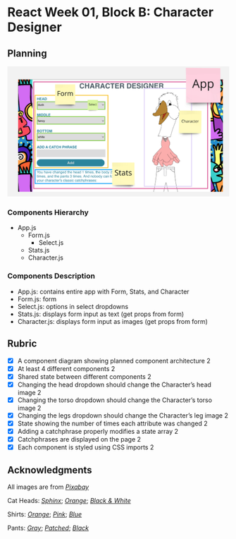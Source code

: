 # React Week 01, Block B: Character Designer

## Planning

![Wireframe](/public/wireframe.png)

### Components Hierarchy

- App.js
  - Form.js
    - Select.js
  - Stats.js
  - Character.js

### Components Description

- App.js: contains entire app with Form, Stats, and Character
- Form.js: form
- Select.js: options in select dropdowns
- Stats.js: displays form input as text (get props from form)
- Character.js: displays form input as images (get props from form)

## Rubric

- [x] A component diagram showing planned component architecture 2
- [x] At least 4 different components 2
- [x] Shared state between different components 2
- [x] Changing the head dropdown should change the Character’s head image 2
- [x] Changing the torso dropdown should change the Character’s torso image 2
- [x] Changing the legs dropdown should change the Character’s leg image 2
- [x] State showing the number of times each attribute was changed 2
- [x] Adding a catchphrase properly modifies a state array 2
- [x] Catchphrases are displayed on the page 2
- [x] Each component is styled using CSS imports 2

## Acknowledgments

All images are from [_Pixabay_](https://pixabay.com/)

Cat Heads: [_Sphinx_](https://pixabay.com/illustrations/cat-sphinx-animal-feline-mammal-6367377/); [_Orange_](https://pixabay.com/vectors/cat-head-portrait-cute-face-304321/); [_Black & White_](https://pixabay.com/vectors/cat-kitten-face-head-animal-logo-7497111/)

Shirts: [_Orange_](https://pixabay.com/vectors/t-shirt-front-short-orange-306168/); [_Pink_](https://pixabay.com/vectors/shirt-pink-t-shirt-jersey-tee-34238/); [_Blue_](https://pixabay.com/vectors/t-shirt-shirt-clothing-azure-blue-153369/)

Pants: [_Gray_](https://pixabay.com/vectors/jeans-tight-pants-clothing-women-294142/); [_Patched_](https://pixabay.com/vectors/pants-blue-clothing-fashionable-41094/); [_Black_](https://pixabay.com/vectors/clothing-fashion-women-black-39389/)

